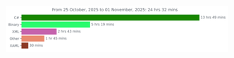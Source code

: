 <img
  src="https://github.com/massimopaganigh/massimopaganigh/blob/main/images/stat.svg"
  alt="Balls"
/>
